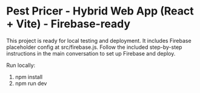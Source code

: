 Pest Pricer - Hybrid Web App (React + Vite) - Firebase-ready
============================================================

This project is ready for local testing and deployment. It includes Firebase placeholder config at src/firebase.js.
Follow the included step-by-step instructions in the main conversation to set up Firebase and deploy.

Run locally:
1. npm install
2. npm run dev
